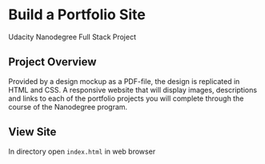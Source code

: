 # Build a Portfolio Site
Udacity Nanodegree Full Stack Project

## Project Overview

Provided by a design mockup as a PDF-file, the design is replicated in HTML and CSS. A responsive website that will display images, descriptions and links to each of the portfolio projects you will complete through the course of the Nanodegree program.

## View Site

In directory open `index.html` in web browser

